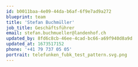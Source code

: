 ```yaml
---
id: b0011baa-4e09-44da-b6af-6f9e7ad9a272
blueprint: team
title: 'Stefan Buchmüller'
job_title: Geschäftsführer
email: stefan.buchmueller@landenhof.ch
updated_by: 8fd6c8cb-46ee-4cad-bc66-a69f940d8a9d
updated_at: 1673517152
phone: '+41 79 737 05 05'
portrait: telefunken_fubk_test_pattern.svg.png
---
```


